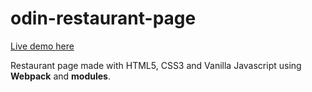 # odin-restaurant-page

[Live demo here](https://LeonardoLima01.github.io/odin-restaurant-page/)

Restaurant page made with HTML5, CSS3 and Vanilla Javascript using **Webpack** and **modules**.
